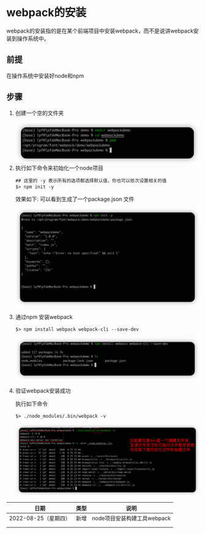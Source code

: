 # webpack的安装

webpack的安装指的是在某个前端项目中安装webpack，而不是说讲webpack安装到操作系统中。 

## 前提

在操作系统中安装好node和npm

## 步骤

1. 创建一个空的文件夹

   <img src="./pic/01_创建项目的文件夹并进入该文件夹.png" align="left">

2. 执行如下命令来初始化一个node项目

   ```shell
   ## 这里的 -y 表示所有的选项都选择默认值，你也可以依次设置相关的值
   $> npm init -y 
   ```

   效果如下: 可以看到生成了一个package.json 文件

   <img src="./pic/02_node项目默认的配置信息.png">

3. 通过npm 安装webpack

   ```shell
   $> npm install webpack webpack-cli --save-dev
   ```

   <img src="./pic/03_node项目中安装webpack相关的库.png">

  4. 验证webpack安装成功

     执行如下命令

     ```
     $> ./node_modules/.bin/webpack -v
     ```

     <img src="./pic/04_验证webpack安装成功.png"> 





| 日期                 | 类型 | 说明                        |
| -------------------- | ---- | --------------------------- |
| 2022-08-25（星期四） | 新增 | node项目安装构建工具webpack |
|                      |      |                             |
|                      |      |                             |



